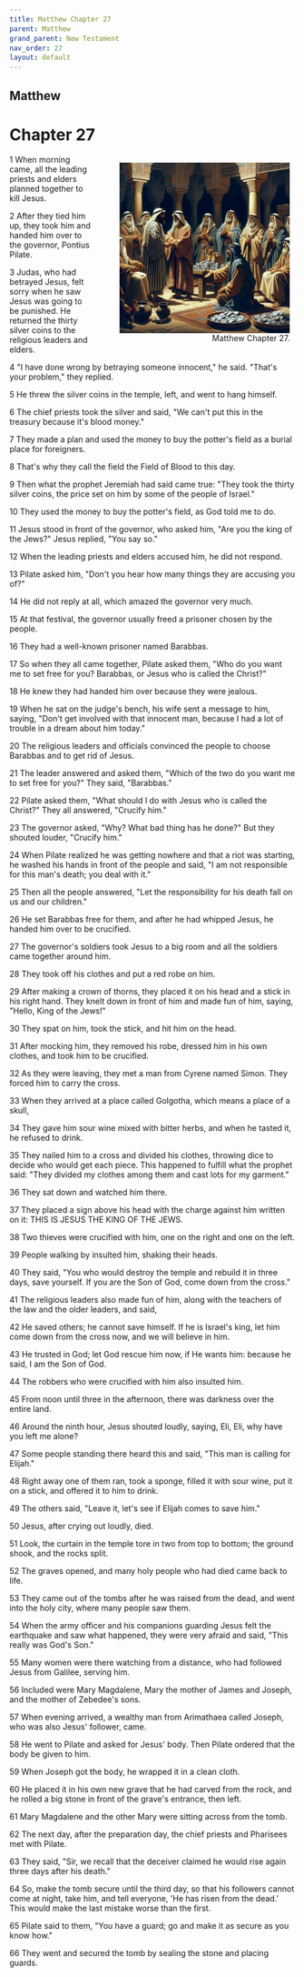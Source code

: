 ```yaml
---
title: Matthew Chapter 27
parent: Matthew
grand_parent: New Testament
nav_order: 27
layout: default
---
```


## Matthew

# Chapter 27

<figure style="float: right; margin-right: 10px;">
    <img src="/assets/Image/Matthew/500/27.jpg" alt="Matthew Chapter 27" style="width: 300px; height: 300px; float: right;padding-left: 10px;"/>
    <figcaption style="clear: both;text-align: right;">Matthew Chapter 27.</figcaption>
</figure>
1 When morning came, all the leading priests and elders planned together to kill Jesus.

2 After they tied him up, they took him and handed him over to the governor, Pontius Pilate.

3 Judas, who had betrayed Jesus, felt sorry when he saw Jesus was going to be punished. He returned the thirty silver coins to the religious leaders and elders.

4 "I have done wrong by betraying someone innocent," he said. "That's your problem," they replied.

5 He threw the silver coins in the temple, left, and went to hang himself.

6 The chief priests took the silver and said, "We can't put this in the treasury because it's blood money."

7 They made a plan and used the money to buy the potter's field as a burial place for foreigners.

8 That's why they call the field the Field of Blood to this day.

9 Then what the prophet Jeremiah had said came true: "They took the thirty silver coins, the price set on him by some of the people of Israel."

10 They used the money to buy the potter's field, as God told me to do.

11 Jesus stood in front of the governor, who asked him, "Are you the king of the Jews?" Jesus replied, "You say so."

12 When the leading priests and elders accused him, he did not respond.

13 Pilate asked him, "Don't you hear how many things they are accusing you of?"

14 He did not reply at all, which amazed the governor very much.

15 At that festival, the governor usually freed a prisoner chosen by the people.

16 They had a well-known prisoner named Barabbas.

17 So when they all came together, Pilate asked them, "Who do you want me to set free for you? Barabbas, or Jesus who is called the Christ?"

18 He knew they had handed him over because they were jealous.

19 When he sat on the judge's bench, his wife sent a message to him, saying, "Don't get involved with that innocent man, because I had a lot of trouble in a dream about him today."

20 The religious leaders and officials convinced the people to choose Barabbas and to get rid of Jesus.

21 The leader answered and asked them, "Which of the two do you want me to set free for you?" They said, "Barabbas."

22 Pilate asked them, "What should I do with Jesus who is called the Christ?" They all answered, "Crucify him."

23 The governor asked, "Why? What bad thing has he done?" But they shouted louder, "Crucify him."

24 When Pilate realized he was getting nowhere and that a riot was starting, he washed his hands in front of the people and said, "I am not responsible for this man's death; you deal with it."

25 Then all the people answered, "Let the responsibility for his death fall on us and our children."

26 He set Barabbas free for them, and after he had whipped Jesus, he handed him over to be crucified.

27 The governor's soldiers took Jesus to a big room and all the soldiers came together around him.

28 They took off his clothes and put a red robe on him.

29 After making a crown of thorns, they placed it on his head and a stick in his right hand. They knelt down in front of him and made fun of him, saying, "Hello, King of the Jews!"

30 They spat on him, took the stick, and hit him on the head.

31 After mocking him, they removed his robe, dressed him in his own clothes, and took him to be crucified.

32 As they were leaving, they met a man from Cyrene named Simon. They forced him to carry the cross.

33 When they arrived at a place called Golgotha, which means a place of a skull,

34 They gave him sour wine mixed with bitter herbs, and when he tasted it, he refused to drink.

35 They nailed him to a cross and divided his clothes, throwing dice to decide who would get each piece. This happened to fulfill what the prophet said: "They divided my clothes among them and cast lots for my garment."

36 They sat down and watched him there.

37 They placed a sign above his head with the charge against him written on it: THIS IS JESUS THE KING OF THE JEWS.

38 Two thieves were crucified with him, one on the right and one on the left.

39 People walking by insulted him, shaking their heads.

40 They said, "You who would destroy the temple and rebuild it in three days, save yourself. If you are the Son of God, come down from the cross."

41 The religious leaders also made fun of him, along with the teachers of the law and the older leaders, and said,

42 He saved others; he cannot save himself. If he is Israel's king, let him come down from the cross now, and we will believe in him.

43 He trusted in God; let God rescue him now, if He wants him: because he said, I am the Son of God.

44 The robbers who were crucified with him also insulted him.

45 From noon until three in the afternoon, there was darkness over the entire land.

46 Around the ninth hour, Jesus shouted loudly, saying, Eli, Eli, why have you left me alone?

47 Some people standing there heard this and said, "This man is calling for Elijah."

48 Right away one of them ran, took a sponge, filled it with sour wine, put it on a stick, and offered it to him to drink.

49 The others said, "Leave it, let's see if Elijah comes to save him."

50 Jesus, after crying out loudly, died.

51 Look, the curtain in the temple tore in two from top to bottom; the ground shook, and the rocks split.

52 The graves opened, and many holy people who had died came back to life.

53 They came out of the tombs after he was raised from the dead, and went into the holy city, where many people saw them.

54 When the army officer and his companions guarding Jesus felt the earthquake and saw what happened, they were very afraid and said, "This really was God's Son."

55 Many women were there watching from a distance, who had followed Jesus from Galilee, serving him.

56 Included were Mary Magdalene, Mary the mother of James and Joseph, and the mother of Zebedee's sons.

57 When evening arrived, a wealthy man from Arimathaea called Joseph, who was also Jesus' follower, came.

58 He went to Pilate and asked for Jesus' body. Then Pilate ordered that the body be given to him.

59 When Joseph got the body, he wrapped it in a clean cloth.

60 He placed it in his own new grave that he had carved from the rock, and he rolled a big stone in front of the grave's entrance, then left.

61 Mary Magdalene and the other Mary were sitting across from the tomb.

62 The next day, after the preparation day, the chief priests and Pharisees met with Pilate.

63 They said, "Sir, we recall that the deceiver claimed he would rise again three days after his death."

64 So, make the tomb secure until the third day, so that his followers cannot come at night, take him, and tell everyone, 'He has risen from the dead.' This would make the last mistake worse than the first.

65 Pilate said to them, "You have a guard; go and make it as secure as you know how."

66 They went and secured the tomb by sealing the stone and placing guards.


